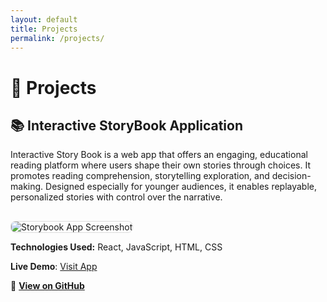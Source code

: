 ```yaml
---
layout: default
title: Projects
permalink: /projects/
---
```


# 🌟 Projects


## 📚 Interactive StoryBook Application

Interactive Story Book is a web app that offers an engaging, educational reading platform where users shape their own stories through choices. It promotes reading comprehension, storytelling exploration, and decision-making. Designed especially for younger audiences, it enables replayable, personalized stories with control over the narrative.

<img src="{{ site.baseurl }}/assets/images/storybookapp.png" alt="Storybook App Screenshot" style="max-width: 800px; border: 1px solid #ddd; border-radius: 8px; margin-top: 1rem;">


**Technologies Used:** React, JavaScript, HTML, CSS

**Live Demo**: [Visit App](https://anushap976.github.io/Interactive_StoryBook-Anusha-A/)    

🔗 [**View on GitHub**](https://github.com/Anushap976/Interactive_StoryBook-Anusha-A)



